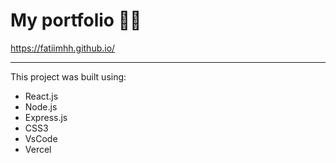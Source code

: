  # My portfolio 👩‍💻
 
 https://fatiimhh.github.io/

----------------------------
This project was built using:
- React.js
- Node.js
- Express.js
- CSS3
- VsCode
- Vercel



